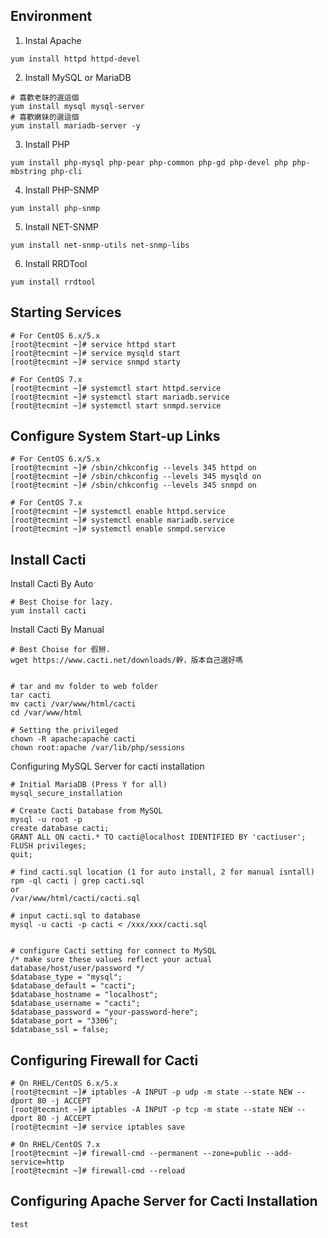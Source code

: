 Environment
----
1. Instal Apache
```
yum install httpd httpd-devel
```
2. Install MySQL or MariaDB
```
# 喜歡老妹的選這個
yum install mysql mysql-server
# 喜歡嫩妹的選這個
yum install mariadb-server -y
```
3. Install PHP
```
yum install php-mysql php-pear php-common php-gd php-devel php php-mbstring php-cli
```
4. Install PHP-SNMP
```
yum install php-snmp
```
5. Install NET-SNMP
```
yum install net-snmp-utils net-snmp-libs
```
6. Install RRDTool
```
yum install rrdtool
```
Starting Services
----
```
# For CentOS 6.x/5.x
[root@tecmint ~]# service httpd start
[root@tecmint ~]# service mysqld start
[root@tecmint ~]# service snmpd starty

# For CentOS 7.x
[root@tecmint ~]# systemctl start httpd.service
[root@tecmint ~]# systemctl start mariadb.service
[root@tecmint ~]# systemctl start snmpd.service
```
Configure System Start-up Links
---
```
# For CentOS 6.x/5.x
[root@tecmint ~]# /sbin/chkconfig --levels 345 httpd on
[root@tecmint ~]# /sbin/chkconfig --levels 345 mysqld on
[root@tecmint ~]# /sbin/chkconfig --levels 345 snmpd on

# For CentOS 7.x
[root@tecmint ~]# systemctl enable httpd.service
[root@tecmint ~]# systemctl enable mariadb.service
[root@tecmint ~]# systemctl enable snmpd.service
```
Install Cacti
---
Install Cacti By Auto
```
# Best Choise for lazy.
yum install cacti
```
Install Cacti By Manual
```
# Best Choise for 假掰.
wget https://www.cacti.net/downloads/幹，版本自己選好嗎


# tar and mv folder to web folder
tar cacti
mv cacti /var/www/html/cacti
cd /var/www/html

# Setting the privileged
chown -R apache:apache cacti
chown root:apache /var/lib/php/sessions
```
Configuring MySQL Server for cacti installation
```
# Initial MariaDB (Press Y for all)
mysql_secure_installation

# Create Cacti Database from MySQL
mysql -u root -p
create database cacti;
GRANT ALL ON cacti.* TO cacti@localhost IDENTIFIED BY 'cactiuser';
FLUSH privileges;
quit;

# find cacti.sql location (1 for auto install, 2 for manual isntall)
rpm -ql cacti | grep cacti.sql
or
/var/www/html/cacti/cacti.sql

# input cacti.sql to database
mysql -u cacti -p cacti < /xxx/xxx/cacti.sql


# configure Cacti setting for connect to MySQL
/* make sure these values reflect your actual database/host/user/password */
$database_type = "mysql";
$database_default = "cacti";
$database_hostname = "localhost";
$database_username = "cacti";
$database_password = "your-password-here";
$database_port = "3306";
$database_ssl = false;
```
Configuring Firewall for Cacti
---
```
# On RHEL/CentOS 6.x/5.x
[root@tecmint ~]# iptables -A INPUT -p udp -m state --state NEW --dport 80 -j ACCEPT
[root@tecmint ~]# iptables -A INPUT -p tcp -m state --state NEW --dport 80 -j ACCEPT
[root@tecmint ~]# service iptables save

# On RHEL/CentOS 7.x
[root@tecmint ~]# firewall-cmd --permanent --zone=public --add-service=http
[root@tecmint ~]# firewall-cmd --reload
```
Configuring Apache Server for Cacti Installation
---
```
test

```
